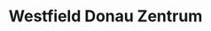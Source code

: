 ---
title: "Westfield Donau Zentrum"
url: /wien/westfield-donau-zentrum-wagramer-strasse/
shop: Einkaufszentrum
---